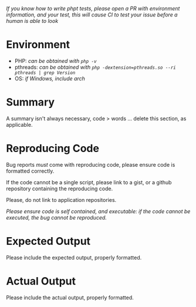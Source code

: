 *If you know how to write phpt tests, please open a PR with environment information, and your test, this will cause CI to test your issue before a human is able to look*

Environment
==========

  * PHP: *can be obtained with ```php -v```*
  * pthreads: *can be obtained with ```php -dextension=pthreads.so --ri pthreads | grep Version```*
  * OS: *if Windows, include arch*

Summary
======

A summary isn't always necessary, code > words ... delete this section, as applicable.

Reproducing Code
==============

Bug reports *must* come with reproducing code, please ensure code is formatted correctly.

If the code cannot be a single script, please link to a gist, or a github repository containing the reproducing code. 

Please, do not link to application repositories.

*Please ensure code is self contained, and executable: if the code cannot be executed, the bug cannot be reproduced.*

Expected Output
=============

Please include the expected output, properly formatted.

Actual Output
============

Please include the actual output, properly formatted.
